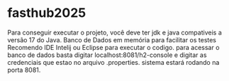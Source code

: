 # fasthub2025

Para conseguir executar o projeto, você deve ter jdk e java compativeis a versão 17 do Java. Banco de Dados em memória para facilitar os testes Recomendo IDE Intelij ou Eclipse para executar o codigo. para acessar o banco de dados basta digitar localhost:8081/h2-console e digitar as credenciais que estao no arquivo .properties. sistema estará rodando na porta 8081.
